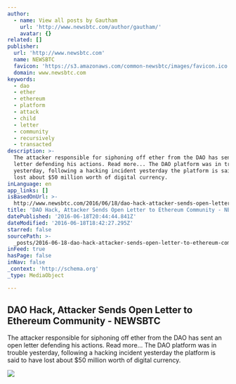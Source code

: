 ```yaml
---
author:
  - name: View all posts by Gautham
    url: 'http://www.newsbtc.com/author/gautham/'
    avatar: {}
related: []
publisher:
  url: 'http://www.newsbtc.com'
  name: NEWSBTC
  favicon: 'https://s3.amazonaws.com/common-newsbtc/images/favicon.ico'
  domain: www.newsbtc.com
keywords:
  - dao
  - ether
  - ethereum
  - platform
  - attack
  - child
  - letter
  - community
  - recursively
  - transacted
description: >-
  The attacker responsible for siphoning off ether from the DAO has sent an open
  letter defending his actions. Read more... The DAO platform was in trouble
  yesterday, following a hacking incident yesterday the platform is said to have
  lost about $50 million worth of digital currency.
inLanguage: en
app_links: []
isBasedOnUrl: >-
  http://www.newsbtc.com/2016/06/18/dao-hack-attacker-sends-open-letter-to-ethereum-community/
title: 'DAO Hack, Attacker Sends Open Letter to Ethereum Community - NEWSBTC'
datePublished: '2016-06-18T20:44:44.841Z'
dateModified: '2016-06-18T18:42:27.295Z'
starred: false
sourcePath: >-
  _posts/2016-06-18-dao-hack-attacker-sends-open-letter-to-ethereum-community-.md
inFeed: true
hasPage: false
inNav: false
_context: 'http://schema.org'
_type: MediaObject

---
```

<article style=""><h1>DAO Hack, Attacker Sends Open Letter to Ethereum Community - NEWSBTC</h1><p>The attacker responsible for siphoning off ether from the DAO has sent an open letter defending his actions. Read more... The DAO platform was in trouble yesterday, following a hacking incident yesterday the platform is said to have lost about $50 million worth of digital currency.</p><img src="http://s3.amazonaws.com/main-newsbtc-images/2016/06/18164939/DAO.jpg" /></article>